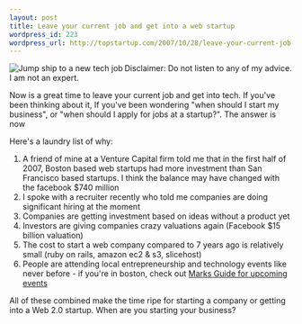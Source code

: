 ```yaml
--- 
layout: post
title: Leave your current job and get into a web startup
wordpress_id: 223
wordpress_url: http://topstartup.com/2007/10/28/leave-your-current-job-and-get-into-a-web-startup/
---
```

<img src="http://img86.imageshack.us/img86/6960/zz7d80b76fcx1.jpg" alt="Jump ship to a new tech job" align="left"/>Disclaimer: Do not listen to any of my advice. I am not an expert.

Now is a great time to leave your current job and get into tech. If you've been thinking about it, If you've been wondering "when should I start my business", or "when should I apply for jobs at a startup?". The answer is now<!--more-->

Here's a laundry list of why:

<ol>
	<li>A friend of mine at a Venture Capital firm told me that in the first half of 2007, Boston based web startups had more investment than San Francisco based startups. I think the balance may have changed with the facebook $740 million</li>
	<li>I spoke with a recruiter recently who told me companies are doing significant hiring at the moment</li>
	<li>Companies are getting investment based on ideas without a product yet</li>
	<li>Investors are giving companies crazy valuations again (Facebook $15 billion valuation)</li>
<li>The cost to start a web company compared to 7 years ago is relatively small (ruby on rails, amazon ec2 & s3, slicehost)</li>
	<li>People are attending local entrepreneurship and technology events like never before - if you're in boston, check out <a href="http://www.marksguide.com">Marks Guide for upcoming events</a></li>
</ol>

All of these combined make the time ripe for starting a company or getting into a Web 2.0 startup. When are you starting your business?

